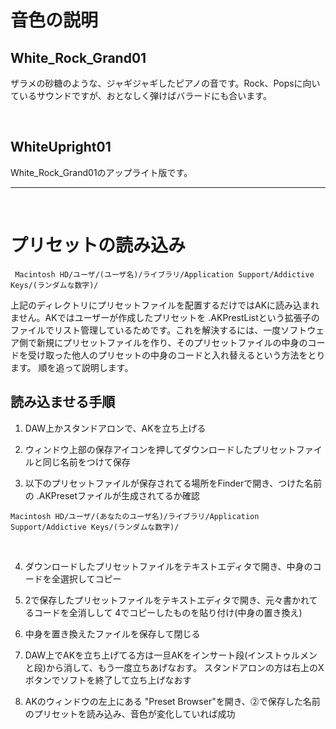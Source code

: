 # 音色の説明

## White_Rock_Grand01

ザラメの砂糖のような、ジャギジャギしたピアノの音です。Rock、Popsに向いているサウンドですが、おとなしく弾けばバラードにも合います。

<br>

## WhiteUpright01

White_Rock_Grand01のアップライト版です。

---

<br>

# プリセットの読み込み

```
 Macintosh HD/ユーザ/(ユーザ名)/ライブラリ/Application Support/Addictive Keys/(ランダムな数字)/
 ```

上記のディレクトリにプリセットファイルを配置するだけではAKに読み込まれません。AKではユーザーが作成したプリセットを .AKPrestListという拡張子のファイルでリスト管理しているためです。これを解決するには、一度ソフトウェア側で新規にプリセットファイルを作り、そのプリセットファイルの中身のコードを受け取った他人のプリセットの中身のコードと入れ替えるという方法をとります。
順を追って説明します。

## 読み込ませる手順

1. DAW上かスタンドアロンで、AKを立ち上げる
    <br>

2. ウィンドウ上部の保存アイコンを押してダウンロードしたプリセットファイルと同じ名前をつけて保存
    <br>

3. 以下のプリセットファイルが保存されてる場所をFinderで開き、つけた名前の .AKPresetファイルが生成されてるか確認
    
```
Macintosh HD/ユーザ/(あなたのユーザ名)/ライブラリ/Application Support/Addictive Keys/(ランダムな数字)/
```
<br>

4. ダウンロードしたプリセットファイルをテキストエディタで開き、中身のコードを全選択してコピー
    <br>

5. 2で保存したプリセットファイルをテキストエディタで開き、元々書かれてるコードを全消しして 4でコピーしたものを貼り付け(中身の置き換え)
    <br>

6. 中身を置き換えたファイルを保存して閉じる
   <br>

7. DAW上でAKを立ち上げてる方は一旦AKをインサート段(インストゥルメンと段)から消して、もう一度立ちあげなおす。
スタンドアロンの方は右上のXボタンでソフトを終了して立ち上げなおす
    <br>

8. AKのウィンドウの左上にある "Preset Browser"を開き、⓶で保存した名前のプリセットを読み込み、音色が変化していれば成功
    <br>
